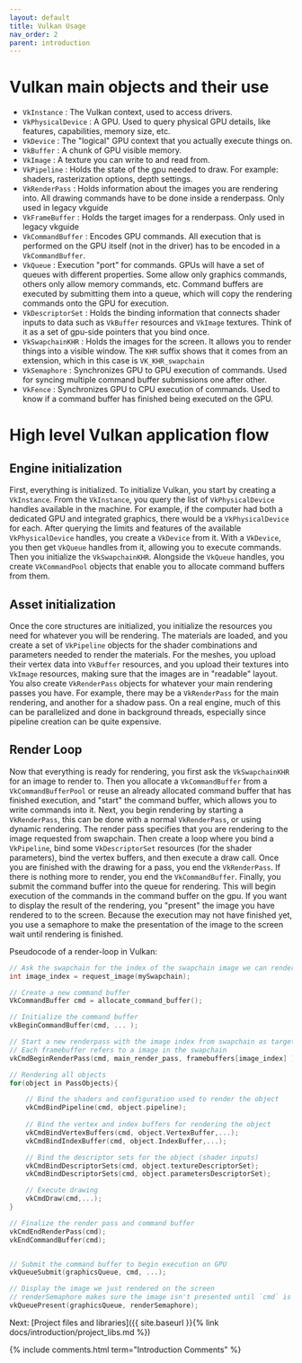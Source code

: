 ```yaml
---
layout: default
title: Vulkan Usage
nav_order: 2
parent: introduction
---
```


# Vulkan main objects and their use

- `VkInstance` : The Vulkan context, used to access drivers.
- `VkPhysicalDevice` : A GPU. Used to query physical GPU details, like features, capabilities, memory size, etc.
- `VkDevice` : The "logical" GPU context that you actually execute things on.
- `VkBuffer` : A chunk of GPU visible memory.
- `VkImage` : A texture you can write to and read from. 
- `VkPipeline` : Holds the state of the gpu needed to draw. For example: shaders, rasterization options, depth settings.
- `VkRenderPass` : Holds information about the images you are rendering into. All drawing commands have to be done inside a renderpass. Only used in legacy vkguide
- `VkFrameBuffer` : Holds the target images for a renderpass. Only used in legacy vkguide
- `VkCommandBuffer` : Encodes GPU commands. All execution that is performed on the GPU itself (not in the driver) has to be encoded in a `VkCommandBuffer`.
- `VkQueue` : Execution "port" for commands. GPUs will have a set of queues with different properties. Some allow only graphics commands, others only allow memory commands, etc. Command buffers are executed by submitting them into a queue, which will copy the rendering commands onto the GPU for execution.
- `VkDescriptorSet` : Holds the binding information that connects shader inputs to data such as `VkBuffer` resources and `VkImage` textures. Think of it as a set of gpu-side pointers that you bind once.
- `VkSwapchainKHR` : Holds the images for the screen. It allows you to render things into a visible window. The `KHR` suffix shows that it comes from an extension, which in this case is `VK_KHR_swapchain`
- `VkSemaphore` : Synchronizes GPU to GPU execution of commands. Used for syncing multiple command buffer submissions one after other.
- `VkFence` : Synchronizes GPU to CPU execution of commands. Used to know if a command buffer has finished being executed on the GPU.

# High level Vulkan application flow

## Engine initialization
First, everything is initialized. To initialize Vulkan, you start by creating a `VkInstance`. From the `VkInstance`, you query the list of `VkPhysicalDevice` handles available in the machine. For example, if the computer had both a dedicated GPU and integrated graphics, there would be a `VkPhysicalDevice` for each. After querying the limits and features of the available `VkPhysicalDevice` handles, you create a `VkDevice` from it.
With a `VkDevice`, you then get `VkQueue` handles from it, allowing you to execute commands. Then you initialize the `VkSwapchainKHR`. Alongside the `VkQueue` handles, you create `VkCommandPool` objects that enable you to allocate command buffers from them. 

## Asset initialization
Once the core structures are initialized, you initialize the resources you need for whatever you will be rendering. The materials are loaded, and you create a set of `VkPipeline` objects for the shader combinations and parameters needed to render the materials. For the meshes, you upload their vertex data into `VkBuffer` resources, and you upload their textures into `VkImage` resources, making sure that the images are in "readable" layout. You also create `VkRenderPass` objects for whatever your main rendering passes you have. For example, there may be a `VkRenderPass` for the main rendering, and another for a shadow pass. On a real engine, much of this can be parallelized and done in background threads, especially since pipeline creation can be quite expensive.

## Render Loop
Now that everything is ready for rendering, you first ask the `VkSwapchainKHR` for an image to render to. Then you allocate a `VkCommandBuffer` from a `VkCommandBufferPool` or reuse an already allocated command buffer that has finished execution, and "start" the command buffer, which allows you to write commands into it.
Next, you begin rendering by starting a `VkRenderPass`, this can be done with a normal `VkRenderPass`, or using dynamic rendering. The render pass specifies that you are rendering to the image requested from swapchain. Then create a loop where you bind a `VkPipeline`, bind some `VkDescriptorSet` resources (for the shader parameters), bind the vertex buffers, and then execute a draw call.
Once you are finished with the drawing for a pass, you end the `VkRenderPass`. If there is nothing more to render, you end the `VkCommandBuffer`.
Finally, you submit the command buffer into the queue for rendering. This will begin execution of the commands in the command buffer on the gpu.
If you want to display the result of the rendering, you "present" the image you have rendered to to the screen. Because the execution may not have finished yet, you use a semaphore to make the presentation of the image to the screen wait until rendering is finished.

Pseudocode of a render-loop in Vulkan:

```cpp
// Ask the swapchain for the index of the swapchain image we can render onto
int image_index = request_image(mySwapchain);

// Create a new command buffer
VkCommandBuffer cmd = allocate_command_buffer();

// Initialize the command buffer
vkBeginCommandBuffer(cmd, ... );

// Start a new renderpass with the image index from swapchain as target to render onto
// Each framebuffer refers to a image in the swapchain
vkCmdBeginRenderPass(cmd, main_render_pass, framebuffers[image_index] );

// Rendering all objects
for(object in PassObjects){

    // Bind the shaders and configuration used to render the object
    vkCmdBindPipeline(cmd, object.pipeline);
    
    // Bind the vertex and index buffers for rendering the object
    vkCmdBindVertexBuffers(cmd, object.VertexBuffer,...);
    vkCmdBindIndexBuffer(cmd, object.IndexBuffer,...);

    // Bind the descriptor sets for the object (shader inputs)
    vkCmdBindDescriptorSets(cmd, object.textureDescriptorSet);
    vkCmdBindDescriptorSets(cmd, object.parametersDescriptorSet);

    // Execute drawing
    vkCmdDraw(cmd,...);
}

// Finalize the render pass and command buffer
vkCmdEndRenderPass(cmd);
vkEndCommandBuffer(cmd);


// Submit the command buffer to begin execution on GPU
vkQueueSubmit(graphicsQueue, cmd, ...);

// Display the image we just rendered on the screen
// renderSemaphore makes sure the image isn't presented until `cmd` is finished executing
vkQueuePresent(graphicsQueue, renderSemaphore);
```

Next: [Project files and libraries]({{ site.baseurl }}{% link docs/introduction/project_libs.md %})


{% include comments.html term="Introduction Comments" %}